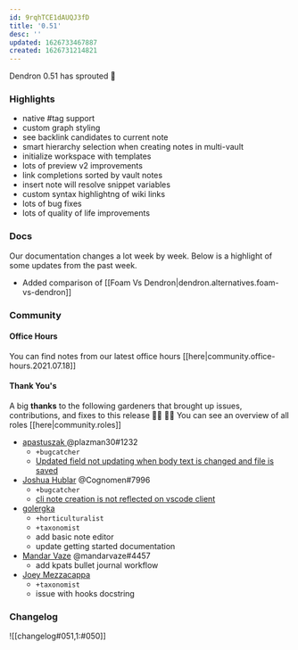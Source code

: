 ```yaml
---
id: 9rqhTCE1dAUQJ3fD
title: '0.51'
desc: ''
updated: 1626733467887
created: 1626731214821
---
```



Dendron 0.51 has sprouted  🌱

### Highlights
- native #tag support 
- custom graph styling
- see backlink candidates to current note 
- smart hierarchy selection when creating notes in multi-vault 
- initialize workspace with templates
- lots of preview v2 improvements
- link completions sorted by vault notes
- insert note will resolve snippet variables
- custom syntax highlightng of wiki links
- lots of bug fixes
- lots of quality of life improvements

### Docs
Our documentation changes a lot week by week. Below is a highlight of some updates from the past week.

- Added comparison of [[Foam Vs Dendron|dendron.alternatives.foam-vs-dendron]]


### Community

#### Office Hours
You can find notes from our latest office hours [[here|community.office-hours.2021.07.18]]

#### Thank You's

A big **thanks** to the following gardeners that brought up issues, contributions, and fixes to this release :man_farmer: :woman_farmer: 
You can see an overview of all roles [[here|community.roles]]

- [ apastuszak ](https://github.com/apastuszak) @plazman30#1232 
	- `+bugcatcher`
	- [Updated field not updating when body text is changed and file is saved ](https://github.com/dendronhq/dendron/issues/967)
- [Joshua Hublar](https://github.com/jmhublar) @Cognomen#7996 
	- `+bugcatcher`
	- [cli note creation is not reflected on vscode client](https://github.com/dendronhq/dendron/issues/970)
- [golergka](https://github.com/golergka)
	- `+horticulturalist`
	- `+taxonomist`
	- add basic note editor
	- update getting started documentation
- [Mandar Vaze](https://github.com/mandarvaze) @mandarvaze#4457
	- add kpats bullet journal workflow
- [Joey Mezzacappa](https://github.com/jmezzacappa)
	- `+taxonomist`
	- issue with hooks docstring


### Changelog
![[changelog#051,1:#050]]
